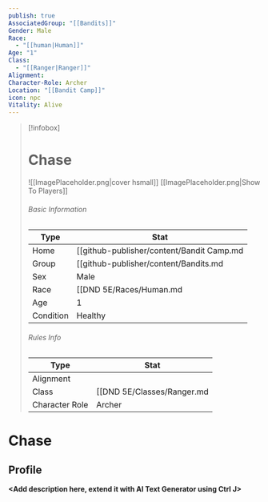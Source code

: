 ```yaml
---
publish: true
AssociatedGroup: "[[Bandits]]"
Gender: Male
Race:
  - "[[human|Human]]"
Age: "1"
Class:
  - "[[Ranger|Ranger]]"
Alignment: 
Character-Role: Archer
Location: "[[Bandit Camp]]"
icon: npc
Vitality: Alive
---
```




> [!infobox]
> # Chase
> ![[ImagePlaceholder.png|cover hsmall]]
> [[ImagePlaceholder.png|Show To Players]]
> ###### Basic Information
> Type |  Stat |
> ---|---|
> Home | [[github-publisher/content/Bandit Camp.md|Bandit Camp]] |
> Group | [[github-publisher/content/Bandits.md|Bandits]] |
> Sex | Male |
> Race | [[DND 5E/Races/Human.md|Human]] |
> Age | 1 |
> Condition | Healthy |
> ###### Rules Info
> Type |  Stat |
> ---|---|
> Alignment |  |
> Class | [[DND 5E/Classes/Ranger.md|Ranger]] |
> Character Role | Archer |

# Chase
## Profile

**<Add description here, extend it with AI Text Generator using Ctrl J>**

